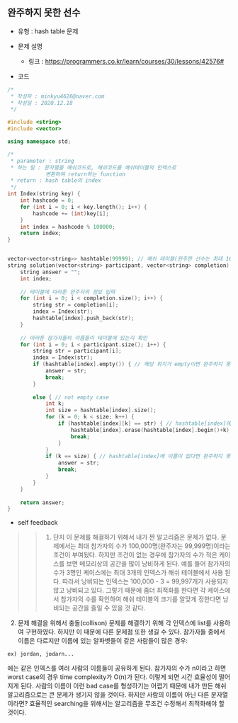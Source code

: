 ## 완주하지 못한 선수
- 유형 : hash table 문제
- 문제 설명
  - 링크 : <https://programmers.co.kr/learn/courses/30/lessons/42576#>

- 코드
```cpp
/*
 * 작성자 : minkyu4626@naver.com
 * 작성일 : 2020.12.18
 */

#include <string>
#include <vector>

using namespace std;

/*
 * parameter : string
 * 하는 일 : 문자열을 해쉬코드로, 해쉬코드를 해쉬테이블의 인덱스로
            변환하여 return하는 function
 * return : hash table의 index
 */
int Index(string key) {
    int hashcode = 0;
    for (int i = 0; i < key.length(); i++) {
        hashcode += (int)key[i];
    }
    int index = hashcode % 100000;
    return index;
}


vector<vector<string>> hashtable(99999); // 해쉬 테이블(완주한 선수는 최대 100,000-1명)
string solution(vector<string> participant, vector<string> completion) {
    string answer = "";
    int index;
    
    // 테이블에 마라톤 완주자의 정보 입력
    for (int i = 0; i < completion.size(); i++) {
        string str = completion[i];
        index = Index(str);
        hashtable[index].push_back(str);
    }
    
    // 마라톤 참가자들의 이름들이 테이블에 있는지 확인
    for (int i = 0; i < participant.size(); i++) {
        string str = participant[i];
        index = Index(str);
        if (hashtable[index].empty()) { // 해당 위치가 empty이면 완주하지 못한 선수이다.
            answer = str;
            break;
        }
        
        else { // not empty case
            int k;
            int size = hashtable[index].size();
            for (k = 0; k < size; k++) {
                if (hashtable[index][k] == str) { // hashtable[index]에 이름이 있으면 완주한 선수이다.
                    hashtable[index].erase(hashtable[index].begin()+k);
                    break;
                }
            }
            if (k == size) { // hashtable[index]에 이름이 없다면 완주하지 못한 선수이다.
                answer = str;
                break;
            }
        }
    }
    
    return answer;
}
```
- self feedback
> > 1. 단지 이 문제를 해결하기 위해서 내가 짠 알고리즘은 문제가 없다. 문제에서는 최대 참가자의 수가 100,000명(완주자는 99,999명)이라는 조건이 부여됬다.
   하지만 조건이 없는 경우에 참가자의 수가 적은 케이스를 보면 메모리상의 공간을 많이 낭비하게 된다. 예를 들어 참가자의 수가 3명인 케이스에는 최대 3개의 인덱스가
   해쉬 테이블에서 사용 된다. 따라서 낭비되는 인덱스는 100,000 - 3 = 99,997개가 사용되지 않고 낭비되고 있다. 그렇기 때문에 좀더 최적화를 한다면 각 케이스에서
   참가자의 수를 확인하여 해쉬 테이블의 크기를 알맞게 정한다면 낭비되는 공간을 줄일 수 있을 것 같다.
   2.  문제 해결을 위해서 충돌(collison) 문제를 해결하기 위해 각 인덱스에 list를 사용하여 구현하였다.
   하지만 이 때문에 다른 문제점 또한 생길 수 있다. 참가자들 중에서 이름은 다르지만 이름에 있는 알파벳들이 같은 사람들이 많은 경우:
   
    ex) jordan, jodarn...
    
   에는 같은 인덱스를 여러 사람의 이름들이 공유하게 된다.
   참가자의 수가 n이라고 하면 worst case의 경우 time complexity가 O(n)가 된다. 이렇게 되면 시간 효율성이 떨어지게 된다.
   사람의 이름이 이런 bad case를 형성하기는 어렵기 때문에 내가 만든 해쉬 알고리즘으로는 큰 문제가 생기지 않을 것이다.
   하지만 사람의 이름이 아닌 다른 문자열이라면? 효율적인 searching을 위해서는 알고리즘을 무조건 수정해서 최적화해야 할 것이다.

